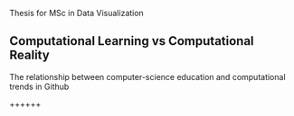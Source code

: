 Thesis for MSc in Data Visualization  

## Computational Learning vs Computational Reality  
The relationship between computer-science education and computational trends in Github

++++++